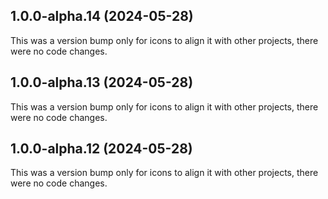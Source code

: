 ## 1.0.0-alpha.14 (2024-05-28)

This was a version bump only for icons to align it with other projects, there were no code changes.

## 1.0.0-alpha.13 (2024-05-28)

This was a version bump only for icons to align it with other projects, there were no code changes.

## 1.0.0-alpha.12 (2024-05-28)

This was a version bump only for icons to align it with other projects, there were no code changes.